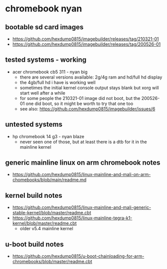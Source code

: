 # chromebook nyan

## bootable sd card images

- https://github.com/hexdump0815/imagebuilder/releases/tag/210321-01
- https://github.com/hexdump0815/imagebuilder/releases/tag/200526-01

## tested systems - working

- acer chromebook cb5 311 - nyan big
  - there are several versions available: 2g/4g ram and hd/full hd display
  - the 4gb/full hd i have is working well
  - sometimes the initial kernel console output stays blank but xorg will start well after a while
  - for some people the 210321-01 image did not boot, but the 200526-01 one did boot, so it might be worth to try that one too
  - see also: https://github.com/hexdump0815/imagebuilder/issues/6

## untested systems

- hp chromebook 14 g3 - nyan blaze
  - never seen one of those, but at least there is a dtb for it in the mainline kernel

## generic mainline linux on arm chromebook notes

- https://github.com/hexdump0815/linux-mainline-and-mali-on-arm-chomebooks/blob/main/readme.md

## kernel build notes

- https://github.com/hexdump0815/linux-mainline-and-mali-generic-stable-kernel/blob/master/readme.cbt
- https://github.com/hexdump0815/linux-mainline-tegra-k1-kernel/blob/master/readme.cbt
  - older v5.4 mainline kernel

## u-boot build notes

- https://github.com/hexdump0815/u-boot-chainloading-for-arm-chromebooks/blob/master/readme.cbt
